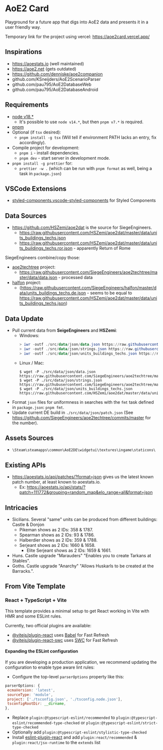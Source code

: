 # AoE2 Card

Playground for a future app that digs into AoE2 data and presents it in a user
friendly way.

Temporary link for the project using vercel: https://aoe2card.vercel.app/

## Inspirations

- https://aoestats.io (well maintained)
- https://aoe2.net (gets outdated)
- https://github.com/denniske/aoe2companion
- github.com/KSneijders/AoE2ScenarioParser
- github.com/pau795/AoE2DatabaseWeb
- github.com/pau795/AoE2DatabaseAndroid

## Requirements

- [node v18.\*](https://nodejs.org/en)
  - It's possible to use `node v14.*`, but then `pnpm v7.*` is required.
- [pnpm](https://pnpm.io/installation)
- Optional (if `tsx` desired):
  - `pnpm install -g tsx` (Will tell if environment PATH lacks an entry, fix
    accordingly).
- Compile project for development:
  - `pnpm i` - install dependencies.
  - `pnpm dev` - start server in development mode.
- `pnpm install -g prettier` for:
  - `prettier -w .` (which can be run with `pnpm format` as well, being a task
    in `package.json`)

## VSCode Extensions

- [styled-components.vscode-styled-components](https://marketplace.visualstudio.com/items?itemName=styled-components.vscode-styled-components)
  for Styled Components

## Data Sources

- https://github.com/HSZemi/aoe2dat is the source for SiegeEngineers.
  - https://raw.githubusercontent.com/HSZemi/aoe2dat/master/data/units_buildings_techs.json
  - https://raw.githubusercontent.com/HSZemi/aoe2dat/master/data/units_buildings_techs.ror.json -
    apparently Return of Rome

SiegeEngineers combine/copy those:

- [aoe2techtree](https://aoe2techtree.net) project:
  - https://raw.githubusercontent.com/SiegeEngineers/aoe2techtree/master/data/data.json -
    processed data
- [halfon](https://halfon.aoe2.se/) project:
  - (https://raw.githubusercontent.com/SiegeEngineers/halfon/master/data/units_buildings_techs.de.json -
    seems to be equal to
    https://raw.githubusercontent.com/HSZemi/aoe2dat/master/data/units_buildings_techs.json)

## Data Update

- Pull current data from **SeigeEngineers** and **HSZemi**:
  - Windows:
    ```powershell
    > iwr -outf ./src/data/json/data.json https://raw.githubusercontent.com/SiegeEngineers/aoe2techtree/master/data/data.json
    > iwr -outf ./src/data/json/strings.json https://raw.githubusercontent.com/SiegeEngineers/aoe2techtree/master/data/locales/en/strings.json
    > iwr -outf ./src/data/json/units_buildings_techs.json https://raw.githubusercontent.com/HSZemi/aoe2dat/master/data/units_buildings_techs.json
    ```
  - Linux / Mac:
    ```shell
    $ wget -P ./src/data/json/data.json https://raw.githubusercontent.com/SiegeEngineers/aoe2techtree/master/data/data.json
    $ wget -P ./src/data/json/strings.json https://raw.githubusercontent.com/SiegeEngineers/aoe2techtree/master/data/locales/en/strings.json
    $ wget -P ./src/data/json/units_buildings_techs.json https://raw.githubusercontent.com/HSZemi/aoe2dat/master/data/units_buildings_techs.json
    ```
- Format `json` files for uniformness in searches with the `fmt` task defined in
  `package.json`: `pnpm fmt`.
- Update current DE build in `./src/data/json/patch.json` (See
  https://github.com/SiegeEngineers/aoe2techtree/commits/master for the number).

## Assets Sources

- `\Steam\steamapps\common\AoE2DE\widgetui\textures\ingame\staticons\`

## Existing APIs

- https://aoestats.io/api/patches/?format=json gives us the latest known patch number, at least known to aoestats.io.
  - Ex: https://aoestats.io/api/stats/?patch=111772&grouping=random_map&elo_range=all&format=json

## Intricacies

- Sicilians. Several "same" units can be produced from different buildings:
  Castle & Donjon
  - Pikeman shows as 2 IDs: 358 & 1787.
  - Spearman shows as 2 IDs: 93 & 1786.
  - Halberdier shows as 2 IDs: 359 & 1788.
  - Serjeant shows as 2 IDs: 1660 & 1658.
    - Elite Serjeant shows as 2 IDs: 1659 & 1661.
- Huns. Castle upgrade "Marauders" "Enables you to create Tarkans at Stables".
- Goths. Castle upgrade "Anarchy" "Allows Huskarls to be created at the
  Barracks.".

## From Vite Template

### React + TypeScript + Vite

This template provides a minimal setup to get React working in Vite with HMR and
some ESLint rules.

Currently, two official plugins are available:

- [@vitejs/plugin-react](https://github.com/vitejs/vite-plugin-react/blob/main/packages/plugin-react/README.md)
  uses [Babel](https://babeljs.io/) for Fast Refresh
- [@vitejs/plugin-react-swc](https://github.com/vitejs/vite-plugin-react-swc)
  uses [SWC](https://swc.rs/) for Fast Refresh

#### Expanding the ESLint configuration

If you are developing a production application, we recommend updating the
configuration to enable type aware lint rules:

- Configure the top-level `parserOptions` property like this:

```js
parserOptions: {
 ecmaVersion: 'latest',
 sourceType: 'module',
 project: ['./tsconfig.json', './tsconfig.node.json'],
 tsconfigRootDir: __dirname,
},
```

- Replace `plugin:@typescript-eslint/recommended` to
  `plugin:@typescript-eslint/recommended-type-checked` or
  `plugin:@typescript-eslint/strict-type-checked`
- Optionally add `plugin:@typescript-eslint/stylistic-type-checked`
- Install
  [eslint-plugin-react](https://github.com/jsx-eslint/eslint-plugin-react) and
  add `plugin:react/recommended` & `plugin:react/jsx-runtime` to the `extends`
  list
